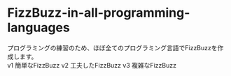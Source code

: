 # FizzBuzz-in-all-programming-languages

プログラミングの練習のため、ほぼ全てのプログラミング言語でFizzBuzzを作成します。<br />
v1 簡単なFizzBuzz
v2 工夫したFizzBuzz
v3 複雑なFizzBuzz
